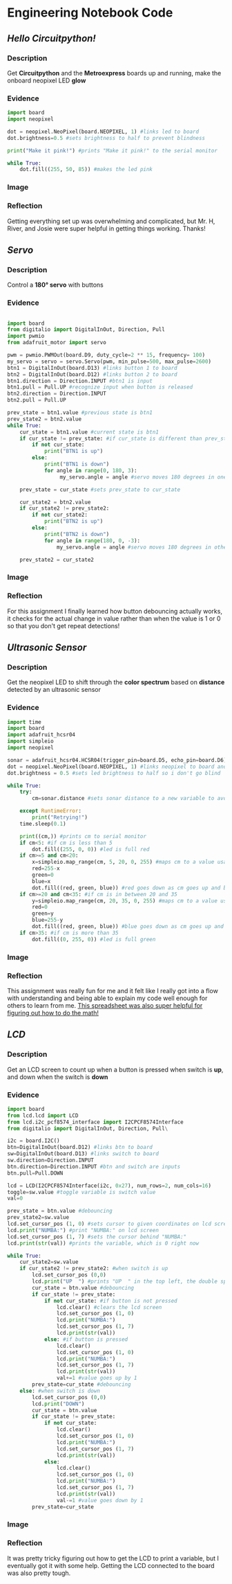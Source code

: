 # **Engineering Notebook Code**


## ***Hello Circuitpython!***
### **Description**
Get **Circuitpython** and the **Metroexpress** boards up and running, make the onboard neopixel LED **glow**
### **Evidence** 
```python
import board
import neopixel

dot = neopixel.NeoPixel(board.NEOPIXEL, 1) #links led to board
dot.brightness=0.5 #sets brightness to half to prevent blindness

print("Make it pink!") #prints "Make it pink!" to the serial monitor 

while True:
    dot.fill((255, 50, 85)) #makes the led pink
```

### **Image**
### **Reflection**
Getting everything set up was overwhelming and complicated, but Mr. H, River, and Josie were super helpful in getting things working. Thanks!


## ***Servo***
### **Description**
Control a **180° servo** with buttons
### **Evidence**
```python

import board
from digitalio import DigitalInOut, Direction, Pull
import pwmio
from adafruit_motor import servo

pwm = pwmio.PWMOut(board.D9, duty_cycle=2 ** 15, frequency= 100)
my_servo = servo = servo.Servo(pwm, min_pulse=500, max_pulse=2600)
btn1 = DigitalInOut(board.D13) #links button 1 to board
btn2 = DigitalInOut(board.D12) #links button 2 to board
btn1.direction = Direction.INPUT #btn1 is input 
btn1.pull = Pull.UP #recognize input when button is released
btn2.direction = Direction.INPUT 
btn2.pull = Pull.UP

prev_state = btn1.value #previous state is btn1 
prev_state2 = btn2.value
while True:
    cur_state = btn1.value #current state is btn1 
    if cur_state != prev_state: #if cur_state is different than prev_state
        if not cur_state:
            print("BTN1 is up")
        else:
            print("BTN1 is down")
            for angle in range(0, 180, 3):
                 my_servo.angle = angle #servo moves 180 degrees in one direction 

    prev_state = cur_state #sets prev_state to cur_state 

    cur_state2 = btn2.value
    if cur_state2 != prev_state2:
        if not cur_state2:
            print("BTN2 is up")
        else:
            print("BTN2 is down")
            for angle in range(180, 0, -3):
                my_servo.angle = angle #servo moves 180 degrees in other direction 

    prev_state2 = cur_state2
```
### **Image**
### **Reflection**
For this assignment I finally learned how button debouncing actually works, it checks for the actual change in value rather than when the value is 1 or 0 so that you don't get repeat detections!

## ***Ultrasonic Sensor***
### **Description**
Get the neopixel LED to shift through the **color spectrum** based on **distance** detected by an ultrasonic sensor 
### **Evidence**
```python
import time
import board
import adafruit_hcsr04
import simpleio 
import neopixel

sonar = adafruit_hcsr04.HCSR04(trigger_pin=board.D5, echo_pin=board.D6) #links sensor to pins and creates variable
dot = neopixel.NeoPixel(board.NEOPIXEL, 1) #links neopixel to board and sets variable 
dot.brightness = 0.5 #sets led brightness to half so i don't go blind 

while True:
    try:
        cm=sonar.distance #sets sonar distance to a new variable to avoid issues 

    except RuntimeError:
        print("Retrying!")
    time.sleep(0.1)

    print((cm,)) #prints cm to serial monitor 
    if cm<5: #if cm is less than 5 
        dot.fill((255, 0, 0)) #led is full red 
    if cm>=5 and cm<20:
        x=simpleio.map_range(cm, 5, 20, 0, 255) #maps cm to a value usable by the led 
        red=255-x
        green=0
        blue=x
        dot.fill((red, green, blue)) #red goes down as cm goes up and blue goes up with cm 
    if cm>=20 and cm<35: #if cm is in between 20 and 35
        y=simpleio.map_range(cm, 20, 35, 0, 255) #maps cm to a value usable by the led
        red=0
        green=y
        blue=255-y
        dot.fill((red, green, blue)) #blue goes down as cm goes up and green goes up with cm
    if cm>35: #if cm is more than 35
        dot.fill((0, 255, 0)) #led is full green
```
### **Image**
### **Reflection**
This assignment was really fun for me and it felt like I really got into a flow with understanding and being able to explain my code well enough for others to learn from me. [This spreadsheet was also super helpful for figuring out how to do the math!](https://docs.google.com/spreadsheets/d/e/2PACX-1vRzoIejkQqugrDoWHBw14qTI0HifXba92WiyQ24whEnzWcCUaCDYu6ifMQKK5O5Ilkxrd7UKIxPLBCW/pubhtml)

## ***LCD***
### **Description**
Get an LCD screen to count up when a button is pressed when switch is **up**, and down when the switch is **down**
### **Evidence**
```python
import board
from lcd.lcd import LCD
from lcd.i2c_pcf8574_interface import I2CPCF8574Interface
from digitalio import DigitalInOut, Direction, Pull\

i2c = board.I2C()
btn=DigitalInOut(board.D12) #links btn to board
sw=DigitalInOut(board.D13) #links switch to board 
sw.direction=Direction.INPUT
btn.direction=Direction.INPUT #btn and switch are inputs 
btn.pull=Pull.DOWN

lcd = LCD(I2CPCF8574Interface(i2c, 0x27), num_rows=2, num_cols=16)
toggle=sw.value #toggle variable is switch value 
val=0

prev_state = btn.value #debouncing 
prev_state2=sw.value
lcd.set_cursor_pos (1, 0) #sets cursor to given coordinates on lcd screen
lcd.print("NUMBA:") #print "NUMBA:" on lcd screen
lcd.set_cursor_pos (1, 7) #sets the cursor behind "NUMBA:"
lcd.print(str(val)) #prints the variable, which is 0 right now 

while True:
    cur_state2=sw.value
    if cur_state2 != prev_state2: #when switch is up
        lcd.set_cursor_pos (0,0)
        lcd.print("UP  ") #prints "UP  " in the top left, the double space clears any previous values 
        cur_state = btn.value #debouncing
        if cur_state != prev_state:
            if not cur_state: #if button is not pressed 
                lcd.clear() #clears the lcd screen
                lcd.set_cursor_pos (1, 0)
                lcd.print("NUMBA:") 
                lcd.set_cursor_pos (1, 7)
                lcd.print(str(val))
            else: #if button is pressed 
                lcd.clear()
                lcd.set_cursor_pos (1, 0)
                lcd.print("NUMBA:")
                lcd.set_cursor_pos (1, 7)
                lcd.print(str(val))
                val+=1 #value goes up by 1
        prev_state=cur_state #debouncing 
    else: #when switch is down 
        lcd.set_cursor_pos (0,0)
        lcd.print("DOWN") 
        cur_state = btn.value
        if cur_state != prev_state:
            if not cur_state:
                lcd.clear()
                lcd.set_cursor_pos (1, 0)
                lcd.print("NUMBA:")
                lcd.set_cursor_pos (1, 7)
                lcd.print(str(val))
            else:
                lcd.clear()
                lcd.set_cursor_pos (1, 0)
                lcd.print("NUMBA:")
                lcd.set_cursor_pos (1, 7)
                lcd.print(str(val))
                val-=1 #value goes down by 1 
        prev_state=cur_state
```
### **Image**
### **Reflection**
It was pretty tricky figuring out how to get the LCD to print a variable, but I eventually got it with some help. Getting the LCD connected to the board was also pretty tough. 
